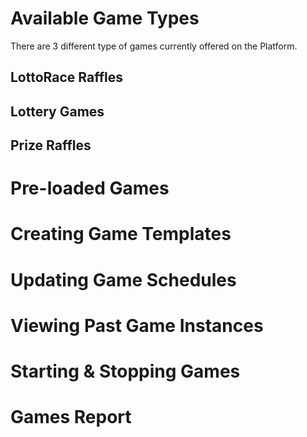 <!-- TITLE: Games -->
<!-- SUBTITLE: A quick summary of Games -->

# Available Game Types

There are 3 different type of games currently offered on the Platform.

## LottoRace Raffles

## Lottery Games

## Prize Raffles

# Pre-loaded Games
# Creating Game Templates
# Updating Game Schedules
# Viewing Past Game Instances
# Starting & Stopping Games
# Games Report






